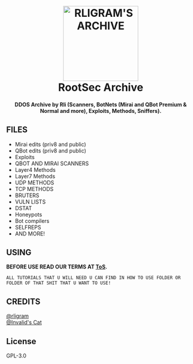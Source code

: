 <h1 align="center">
  <br>
  <a href="https://okrli.online"><img src="https://cdn.discordapp.com/avatars/766687885772455996/8c8a2d0ddbf386706f0a27e14b087233.webp?size=1024&width=0&height=204" alt="RLIGRAM'S ARCHIVE" width="200"></a>
  <br>
  RootSec Archive
  <br>
</h1>

<h4 align="center">DDOS Archive by Rli (Scanners, BotNets (Mirai and QBot Premium & Normal and more), Exploits, Methods, Sniffers).</h4>

## FILES

* Mirai edits (priv8 and public)
* QBot edits (priv8 and public)
* Exploits
* QBOT AND MIRAI SCANNERS
* Layer4 Methods
* Layer7 Methods
* UDP METHODS
* TCP METHODS
* BRUTERS
* VULN LISTS
* DSTAT
* Honeypots
* Bot compilers
* SELFREPS
* AND MORE!

## USING

<strong>BEFORE USE READ OUR TERMS AT <a href="https://github.com/rligram/fireinthehole/blob/master/ToS.md">ToS</a>.</strong>
```
ALL TUTORIALS THAT U WILL NEED U CAN FIND IN HOW TO USE FOLDER OR FOLDER OF THAT SHIT THAT U WANT TO USE!
```

## CREDITS
[@rligram](https://github.com/rligram)
<br>
[@Invalid's Cat](https://discord.com/users/783678609516134430)

## License

GPL-3.0

